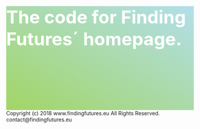 <div style="height: 20em; width: 100%; clip-path: polygon(0 0, 100% 0, 100% 75vh, 0 100%); -webkit-clip-path: polygon(0 0, 100% 0, 100% 75vh, 0 100%); z-index: 2;background: linear-gradient(to bottom left, #B2DFEA, #A2D565);; background-size: cover;position: relative;">
<h1 style="font-size:3rem; color:white; text-shadow: 0 0 50 #FFF">The code for Finding Futures´ homepage.</h1>
</div>
Copyright (c) 2018 www.findingfutures.eu All Rights Reserved.
contact@findingfutures.eu
